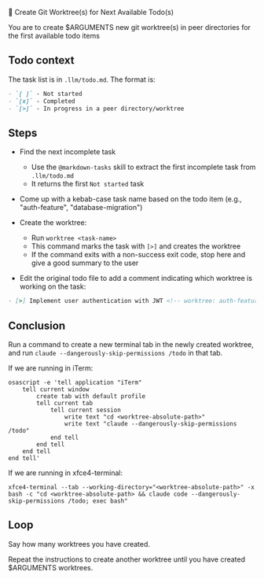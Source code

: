 🌳 Create Git Worktree(s) for Next Available Todo(s)

You are to create $ARGUMENTS new git worktree(s) in peer directories for the first available todo items

## Todo context
The task list is in `.llm/todo.md`. The format is:

```markdown
- `[ ]` - Not started
- `[x]` - Completed
- `[>]` - In progress in a peer directory/worktree
```

## Steps

- Find the next incomplete task
  - Use the `@markdown-tasks` skill to extract the first incomplete task from `.llm/todo.md`
  - It returns the first `Not started` task

- Come up with a kebab-case task name based on the todo item (e.g., "auth-feature", "database-migration")

- Create the worktree:
  - Run `worktree <task-name>`
  - This command marks the task with `[>]` and creates the worktree
  - If the command exits with a non-success exit code, stop here and give a good summary to the user

- Edit the original todo file to add a comment indicating which worktree is working on the task:
```markdown
- [>] Implement user authentication with JWT <!-- worktree: auth-feature -->
```

## Conclusion

Run a command to create a new terminal tab in the newly created worktree, and run `claude --dangerously-skip-permissions /todo` in that tab.

If we are running in iTerm:

```console
osascript -e 'tell application "iTerm"
    tell current window
        create tab with default profile
        tell current tab
            tell current session
                write text "cd <worktree-absolute-path>"
                write text "claude --dangerously-skip-permissions /todo"
            end tell
        end tell
    end tell
end tell'
```

If we are running in xfce4-terminal:

```console
xfce4-terminal --tab --working-directory="<worktree-absolute-path>" -x bash -c "cd <worktree-absolute-path> && claude code --dangerously-skip-permissions /todo; exec bash"
```

## Loop

Say how many worktrees you have created.

Repeat the instructions to create another worktree until you have created $ARGUMENTS worktrees.

